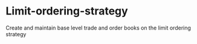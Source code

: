 # Limit-ordering-strategy
Create and maintain base level trade and order books on the limit ordering strategy
